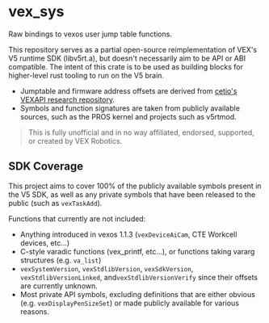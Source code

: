 # vex_sys

Raw bindings to vexos user jump table functions.

This repository serves as a partial open-source reimplementation of VEX's V5 runtime SDK (libv5rt.a), but doesn't necessarily aim to be API or ABI compatible. The intent of this crate is to be used as building blocks for higher-level rust tooling to run on the V5 brain. 

- Jumptable and firmware address offsets are derived from [cetio's VEXAPI research repository](https://github.com/cetio/VEXAPI).
- Symbols and function signatures are taken from publicly available sources, such as the PROS kernel and projects such as v5rtmod.

> This is fully unofficial and in no way affiliated, endorsed, supported, or created by VEX Robotics.

## SDK Coverage

This project aims to cover 100% of the publicly available symbols present in the V5 SDK, as well as any private symbols that have been released to the public (such as `vexTaskAdd`).

Functions that currently are not included:
- Anything introduced in vexos 1.1.3 (`vexDeviceAiCam`, CTE Workcell devices, etc...)
- C-style varadic functions (vex_printf, etc...), or functions taking vararg structures (e.g. `va_list`)
- `vexSystemVersion`, `vexStdlibVersion`, `vexSdkVersion`, `vexStdlibVersionLinked`, and`vexStdlibVersionVerify` since their offsets are currently unknown.
- Most private API symbols, excluding definitions that are either obvious (e.g. `vexDisplayPenSizeSet`) or made publicly available for various reasons.